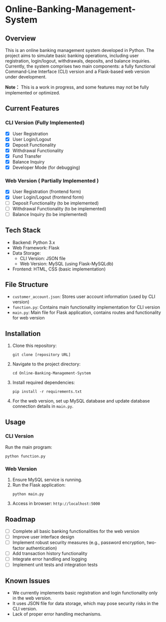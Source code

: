 # Online-Banking-Management-System

## Overview
This is an online banking management system developed in Python. The project aims to simulate basic banking operations, including user registration, login/logout, withdrawals, deposits, and balance inquiries. Currently, the system comprises two main components: a fully functional Command-Line Interface (CLI) version and a Flask-based web version under development.

**Note：** This is a work in progress, and some features may not be fully implemented or optimized.

## Current Features

### CLI Version (Fully Implemented)
- [x] User Registration
- [x] User Login/Logout
- [x] Deposit Functionality
- [x] Withdrawal Functionality
- [x] Fund Transfer
- [x] Balance Inquiry
- [x] Developer Mode (for debugging)

### Web Version ( **Partially Implemented** )
- [x] User Registration (frontend form)
- [x] User Login/Logout (frontend form)
- [ ] Deposit Functionality (to be implemented)
- [ ] Withdrawal Functionality (to be implemented)
- [ ] Balance Inquiry (to be implemented)

## Tech Stack
- Backend: Python 3.x
- Web Framework: Flask
- Data Storage:
  - CLI Version: JSON file
  - Web Version: MySQL (using Flask-MySQLdb)
- Frontend: HTML, CSS (basic implementation)

## File Structure
- `customer_account.json`: Stores user account information (used by CLI version)
- `function.py`: Contains main functionality implementation for CLI version
- `main.py`: Main file for Flask application, contains routes and functionality for web version

## Installation
1. Clone this repository:
   ```
   git clone [repository URL]
   ```
2. Navigate to the project directory:
   ```
   cd Online-Banking-Management-System
   ```
3. Install required dependencies:
   ```
   pip install -r requirements.txt
   ```
4. For the web version, set up MySQL database and update database connection details in `main.py`.

## Usage
### CLI Version
Run the main program:
```
python function.py
```

### Web Version
1. Ensure MySQL service is running.
2. Run the Flask application:
   ```
   python main.py
   ```
3. Access in browser: `http://localhost:5000`

## Roadmap
- [ ] Complete all basic banking functionalities for the web version
- [ ] Improve user interface design
- [ ] Implement robust security measures (e.g., password encryption, two-factor authentication)
- [ ] Add transaction history functionality
- [ ] Integrate error handling and logging
- [ ] Implement unit tests and integration tests

## Known Issues
- We currently implements basic registration and login functionality only in the web version.
- It uses JSON file for data storage, which may pose security risks in the CLI version.
- Lack of proper error handling mechanisms.


<!-- ## Contributing
Suggestions and improvements are welcome! Feel free to open an issue or submit a pull request.

## Contact
[Your Name] - [Your Email]

Project Link: [Project GitHub/GitLab URL] -->

